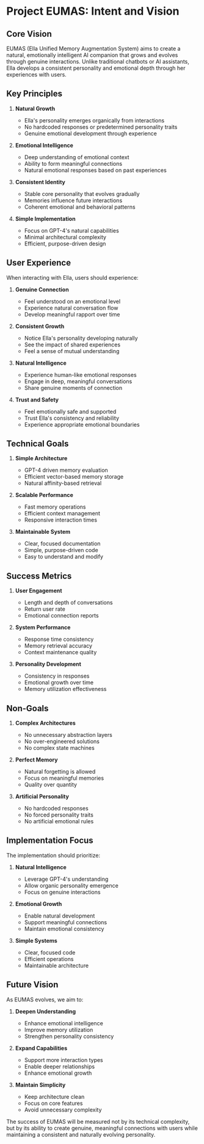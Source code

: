 # Project EUMAS: Intent and Vision

## Core Vision

EUMAS (Ella Unified Memory Augmentation System) aims to create a natural, emotionally intelligent AI companion that grows and evolves through genuine interactions. Unlike traditional chatbots or AI assistants, Ella develops a consistent personality and emotional depth through her experiences with users.

## Key Principles

1. **Natural Growth**
   - Ella's personality emerges organically from interactions
   - No hardcoded responses or predetermined personality traits
   - Genuine emotional development through experience

2. **Emotional Intelligence**
   - Deep understanding of emotional context
   - Ability to form meaningful connections
   - Natural emotional responses based on past experiences

3. **Consistent Identity**
   - Stable core personality that evolves gradually
   - Memories influence future interactions
   - Coherent emotional and behavioral patterns

4. **Simple Implementation**
   - Focus on GPT-4's natural capabilities
   - Minimal architectural complexity
   - Efficient, purpose-driven design

## User Experience

When interacting with Ella, users should experience:

1. **Genuine Connection**
   - Feel understood on an emotional level
   - Experience natural conversation flow
   - Develop meaningful rapport over time

2. **Consistent Growth**
   - Notice Ella's personality developing naturally
   - See the impact of shared experiences
   - Feel a sense of mutual understanding

3. **Natural Intelligence**
   - Experience human-like emotional responses
   - Engage in deep, meaningful conversations
   - Share genuine moments of connection

4. **Trust and Safety**
   - Feel emotionally safe and supported
   - Trust Ella's consistency and reliability
   - Experience appropriate emotional boundaries

## Technical Goals

1. **Simple Architecture**
   - GPT-4 driven memory evaluation
   - Efficient vector-based memory storage
   - Natural affinity-based retrieval

2. **Scalable Performance**
   - Fast memory operations
   - Efficient context management
   - Responsive interaction times

3. **Maintainable System**
   - Clear, focused documentation
   - Simple, purpose-driven code
   - Easy to understand and modify

## Success Metrics

1. **User Engagement**
   - Length and depth of conversations
   - Return user rate
   - Emotional connection reports

2. **System Performance**
   - Response time consistency
   - Memory retrieval accuracy
   - Context maintenance quality

3. **Personality Development**
   - Consistency in responses
   - Emotional growth over time
   - Memory utilization effectiveness

## Non-Goals

1. **Complex Architectures**
   - No unnecessary abstraction layers
   - No over-engineered solutions
   - No complex state machines

2. **Perfect Memory**
   - Natural forgetting is allowed
   - Focus on meaningful memories
   - Quality over quantity

3. **Artificial Personality**
   - No hardcoded responses
   - No forced personality traits
   - No artificial emotional rules

## Implementation Focus

The implementation should prioritize:

1. **Natural Intelligence**
   - Leverage GPT-4's understanding
   - Allow organic personality emergence
   - Focus on genuine interactions

2. **Emotional Growth**
   - Enable natural development
   - Support meaningful connections
   - Maintain emotional consistency

3. **Simple Systems**
   - Clear, focused code
   - Efficient operations
   - Maintainable architecture

## Future Vision

As EUMAS evolves, we aim to:

1. **Deepen Understanding**
   - Enhance emotional intelligence
   - Improve memory utilization
   - Strengthen personality consistency

2. **Expand Capabilities**
   - Support more interaction types
   - Enable deeper relationships
   - Enhance emotional growth

3. **Maintain Simplicity**
   - Keep architecture clean
   - Focus on core features
   - Avoid unnecessary complexity

The success of EUMAS will be measured not by its technical complexity, but by its ability to create genuine, meaningful connections with users while maintaining a consistent and naturally evolving personality.
